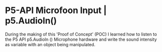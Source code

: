 # P5-API Microfoon Input | p5.AudioIn()

During the making of this 'Proof of Concept' (POC) I learned how to listen to the P5 API p5.AudioIn () Microphone hardware and write the sound intensity as variable with an object being manipulated.
